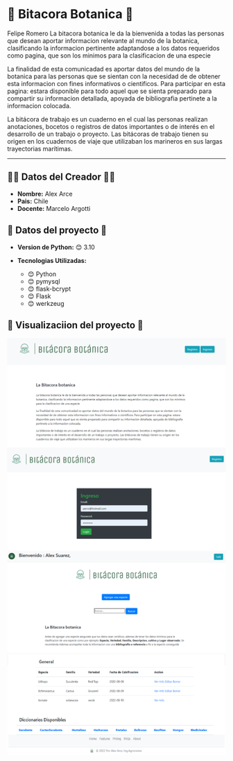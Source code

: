 # 🏪 Bitacora Botanica 🏪
Felipe Romero
La bitacora botanica le da la bienvenida a todas las personas que desean aportar informacion relevante al mundo de la botanica, clasificando la informacion pertinente adaptandose a los datos requeridos como pagina, que son los minimos para la clasificacion de una especie

La finalidad de esta comunicadad es aportar datos del mundo de la botanica para las personas que se sientan con la necesidad de de obtener esta informacion con fines informativos o cientificos. Para participar en esta pagina: estara disponible para todo aquel que se sienta preparado para compartir su informacion detallada, apoyada de bibliografia pertinete a la informacion colocada.

La bitácora de trabajo es un cuaderno en el cual las personas realizan anotaciones, bocetos o registros de datos importantes o de interés en el desarrollo de un trabajo o proyecto. Las bitácoras de trabajo tienen su origen en los cuadernos de viaje que utilizaban los marineros en sus largas trayectorias marítimas.




---
## 👨‍💻 Datos del Creador 👨‍💻

* **Nombre:** Alex Arce
* **Pais:** Chile
* **Docente:** Marcelo Argotti

## 📁 Datos del proyecto 📁

* **Version de Python:** 😊 3.10

* **Tecnologias Utilizadas:**

  * 😊 Python
  * 😊 pymysql
  * 😊 flask-bcrypt
  * 😊 Flask
  * 😊 werkzeug

## 📁 Visualizaciion del proyecto 📁

<img src="./flask_app/static/README/bitacora botanica1.png" alt="My cool logo"/>
<img src="./flask_app/static/README/bitacora botanica2.png" alt="My cool logo"/>
<img src="./flask_app/static/README/bitacora botanica3.png" alt="My cool logo"/>
<img src="./flask_app/static/README/bitacora botanica4.png" alt="My cool logo"/>




